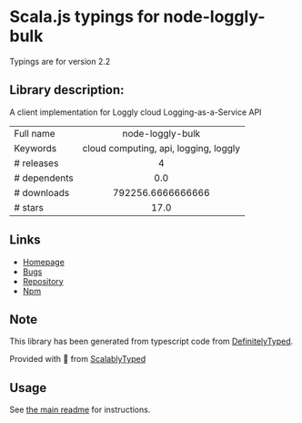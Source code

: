 
# Scala.js typings for node-loggly-bulk

Typings are for version 2.2

## Library description:
A client implementation for Loggly cloud Logging-as-a-Service API

|                    |                 |
| ------------------ | :-------------: |
| Full name          | node-loggly-bulk |
| Keywords           | cloud computing, api, logging, loggly |
| # releases         | 4 |
| # dependents       | 0.0 |
| # downloads        | 792256.6666666666 |
| # stars            | 17.0 |

## Links
- [Homepage](https://github.com/loggly/node-loggly-bulk#readme)
- [Bugs](https://github.com/loggly/node-loggly-bulk/issues)
- [Repository](https://github.com/loggly/node-loggly-bulk)
- [Npm](https://www.npmjs.com/package/node-loggly-bulk)
    


## Note
This library has been generated from typescript code from [DefinitelyTyped](https://definitelytyped.org).

Provided with :purple_heart: from [ScalablyTyped](https://github.com/oyvindberg/ScalablyTyped)

## Usage
See [the main readme](../../readme.md) for instructions.


